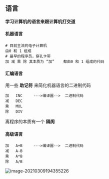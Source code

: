 ## 语言

**学习计算机的语言来跟计算机打交道** 

#### 机器语言

```shell
# 目前主流的电子计算机
由0 和 1 组成
# 最早的程序员，穿孔卡带
加 减 乘 除 其本质为 “加”	都由0 和 1 组成的代码
```

#### 汇编语言

用一些 **助记符** 来简化机器语言的二进制代码

```shell
加	INC		--->编译器--> 	二进制代码
减 	DEC
乘 	MUL
除	DIV
```

离程序的本质有一个 **隔阂** 

#### 高级语言

```shell
加	A+B		--->编译器--> 	二进制代码
减 	A-B
乘 	A*B
除	A/B
```

![image-20210309194355226](https://img2020.cnblogs.com/blog/2213660/202103/2213660-20210309194356719-816259465.png)
